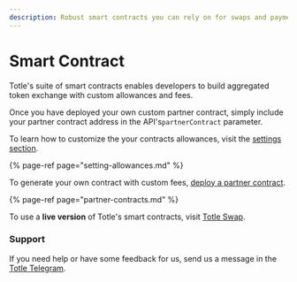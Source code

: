 ```yaml
---
description: Robust smart contracts you can rely on for swaps and payments.
---
```


# Smart Contract

Totle's suite of smart contracts enables developers to build aggregated token exchange with custom allowances and fees.

Once you have deployed your own custom partner contract, simply include your partner contract address in the API's`partnerContract` parameter. 

To learn how to customize the your contracts allowances, visit the [settings section](setting-allowances.md).

{% page-ref page="setting-allowances.md" %}

To generate your own contract with custom fees, [deploy a partner contract](partner-contracts.md).

{% page-ref page="partner-contracts.md" %}

To use a **live version** of Totle's smart contracts, visit [Totle Swap](https://www.totle.com/).

### Support

If you need help or have some feedback for us, send us a message in the [Totle Telegram](https://t.me/totleinc).

